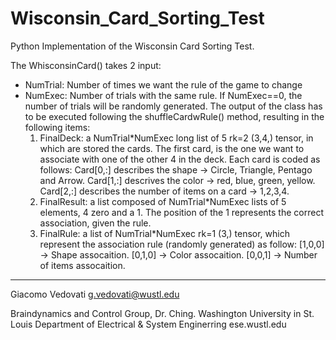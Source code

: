 # Wisconsin_Card_Sorting_Test
Python Implementation of the Wisconsin Card Sorting Test.

The WhisconsinCard() takes 2 input:
- NumTrial: Number of times we want the rule of the game to change 
- NumExec: Number of trials with the same rule. If NumExec==0, the number of trials will be randomly generated.
The output of the class has to be executed following the shuffleCardwRule() method, resulting in the following items:
    1. FinalDeck: a NumTrial*NumExec long list of 5 rk=2 (3,4,) tensor, in which are stored the cards.
        The first card, is the one we want to associate with one of the other 4 in the deck.
        Each card is coded as follows:
            Card[0,:] describes the shape -> Circle, Triangle, Pentago and Arrow.
            Card[1,:] descrives the color -> red, blue, green, yellow.
            Card[2,:] describes the number of items on a card -> 1,2,3,4.
    2. FinalResult: a list composed of NumTrial*NumExec lists of 5 elements, 4 zero and a 1. The position of the 1 represents the correct association, given the rule. 
    3. FinalRule: a list of NumTrial*NumExec rk=1 (3,) tensor, which represent the association rule (randomly generated) as follow:
            [1,0,0] -> Shape assocaition.
            [0,1,0] -> Color assocaition.
            [0,0,1] -> Number of items assocaition.
-----
Giacomo Vedovati
g.vedovati@wustl.edu

Braindynamics and Control Group, Dr. Ching.
Washington University in St. Louis
Department of Electrical & System Enginerring
ese.wustl.edu
